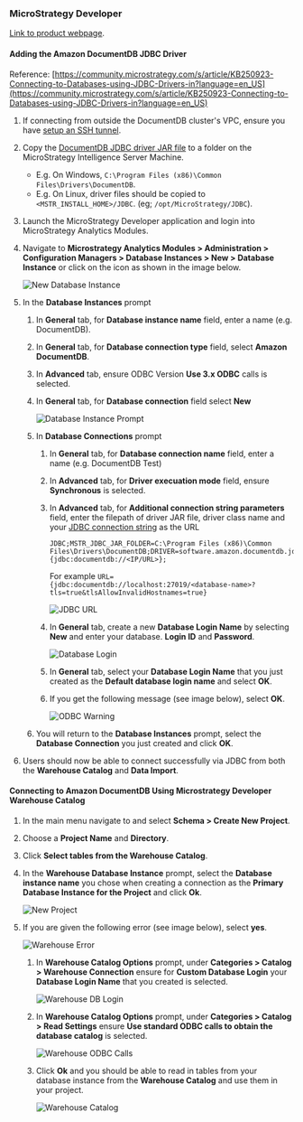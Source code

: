 ### MicroStrategy Developer
[Link to product webpage](https://community.microstrategy.com/s/products).

#### Adding the Amazon DocumentDB JDBC Driver
Reference: [https://community.microstrategy.com/s/article/KB250923-Connecting-to-Databases-using-JDBC-Drivers-in?language=en_US](https://community.microstrategy.com/s/article/KB250923-Connecting-to-Databases-using-JDBC-Drivers-in?language=en_US)
1. If connecting from outside the DocumentDB cluster's VPC, ensure you have [setup an SSH tunnel](setup.md#using-an-ssh-tunnel-to-connect-to-amazon-documentdb).
2. Copy the [DocumentDB JDBC driver JAR file](setup.md#documentdb-jdbc-driver) to a folder on the MicroStrategy 
Intelligence Server Machine.  
    - E.g. On Windows, `C:\Program Files (x86)\Common Files\Drivers\DocumentDB`.
    - E.g. On Linux, driver files should be copied to `<MSTR_INSTALL_HOME>/JDBC`. (eg; `/opt/MicroStrategy/JDBC`).
    
3. Launch the MicroStrategy Developer application and login into MicroStrategy Analytics Modules.
4. Navigate to **Microstrategy Analytics Modules > Administration > Configuration Managers > Database Instances > New > Database Instance**
or click on the icon as shown in the image below.

    ![New Database Instance](../images/microstrategy/microstrategy-new-database.png)
    
5. In the **Database Instances** prompt
    1. In **General** tab, for **Database instance name** field, enter a name (e.g. DocumentDB).
    2. In **General** tab, for **Database connection type** field, select **Amazon DocumentDB**.
    3. In **Advanced** tab, ensure ODBC Version **Use 3.x ODBC** calls is selected.
    4. In **General** tab, for **Database connection** field select **New**
    
        ![Database Instance Prompt](../images/microstrategy/microstrategy-new-database-connection.png)
    
    5. In **Database Connections** prompt
        1. In **General** tab, for **Database connection name** field, enter a name (e.g. DocumentDB Test)
        2. In **Advanced** tab, for **Driver execuation mode** field, ensure **Synchronous** is selected.
        3. In **Advanced** tab, for **Additional connection string parameters** field, enter the filepath of driver JAR 
        file, driver class name and your [JDBC connection string](connection-string.md) as the URL
        
            ~~~
            JDBC;MSTR_JDBC_JAR_FOLDER=C:\Program Files (x86)\Common Files\Drivers\DocumentDB;DRIVER=software.amazon.documentdb.jdbc.DocumentDbDriver;URL={jdbc:documentdb://<IP/URL>};
            ~~~
       
            For example `URL={jdbc:documentdb://localhost:27019/<database-name>?tls=true&tlsAllowInvalidHostnames=true}`
        
            ![JDBC URL](../images/microstrategy/microstrategy-jdbc-url.png)
        
        4. In **General** tab, create a new **Database Login Name** by selecting **New** and enter your database.
        **Login ID** and **Password**.
        
            ![Database Login](../images/microstrategy/microstrategy-db-login.png) 
        
        5. In **General** tab, select your **Database Login Name** that you just created as the **Default database login
        name** and select **OK**.
        
        6. If you get the following message (see image below), select **OK**.
        
            ![ODBC Warning](../images/microstrategy/microstrategy-odbc-warning.png)
       
    6. You will return to the **Database Instances** prompt, select the **Database Connection** you just created and 
    click **OK**.
    
6. Users should now be able to connect successfully via JDBC from both the **Warehouse Catalog** and **Data Import**.

#### Connecting to Amazon DocumentDB Using Microstrategy Developer Warehouse Catalog
1. In the main menu navigate to and select **Schema > Create New Project**.
2. Choose a **Project Name** and **Directory**.
3. Click **Select tables from the Warehouse Catalog**.
4. In the **Warehouse Database Instance** prompt, select the **Database instance name** you chose when creating a
connection as the **Primary Database Instance for the Project** and click **Ok**.

    ![New Project](../images/microstrategy/microstrategy-new-project.png)

5. If you are given the following error (see image below), select **yes**.

    ![Warehouse Error](../images/microstrategy/microstrategy-warehouse-error.png)
    
    1. In **Warehouse Catalog Options** prompt, under **Categories > Catalog > Warehouse Connection** ensure for 
    **Custom Database Login** your **Database Login Name** that you created is selected.
    
        ![Warehouse DB Login](../images/microstrategy/microstrategy-warehouse-db-login.png)
        
    2. In **Warehouse Catalog Options** prompt, under **Categories > Catalog > Read Settings** ensure
    **Use standard ODBC calls to obtain the database catalog** is selected.
    
        ![Warehouse ODBC Calls](../images/microstrategy/microstrategy-warehouse-odbc-calls.png)
        
    3. Click **Ok** and you should be able to read in tables from your database instance from the **Warehouse Catalog**
    and use them in your project. 
    
        ![Warehouse Catalog](../images/microstrategy/microstrategy-warehouse-catalog.png)
    